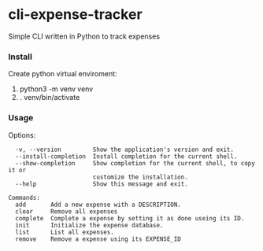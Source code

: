 # cli-expense-tracker

Simple CLI written in Python to track expenses

### Install 
Create python virtual enviroment:

1)    python3 -m venv venv
2)  . venv/bin/activate

### Usage 
Options:
```  
  -v, --version         Show the application's version and exit.
  --install-completion  Install completion for the current shell.
  --show-completion     Show completion for the current shell, to copy it or
                        customize the installation.
  --help                Show this message and exit.

Commands:
  add       Add a new expense with a DESCRIPTION.
  clear     Remove all expenses
  complete  Complete a expense by setting it as done useing its ID.
  init      Initialize the expense database.
  list      List all expenses.
  remove    Remove a expense using its EXPENSE_ID
```